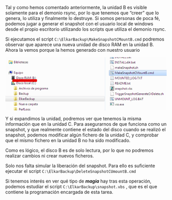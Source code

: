 Tal y como hemos comentado anteriormente, la unidad B es visible solamente para el demonio rsync, por lo que tenemos que “creer” que lo genera, lo utiliza y finalmente lo destruye. Si somos personas de poca fé, podemos jugar a generar el snapshot con el usuario local de windows desde el propio escritorio utilizando los scripts que utiliza el demonio rsync.

Si ejecutamos el script `C:\ElkarBackup\MakeSnapshotCMountB.cmd` podremos observar que aparece una nueva unidad de disco RAM en la unidad B. Ahora la vemos porque la hemos generado con nuestro usuario

![Clientes y Tareas](../assets/windows2.png)

Y si expandimos la unidad, podremos ver que tenemos la misma información que en la unidad C. Para asegurarnos de que funciona como un snapshot, y que realmente contiene el estado del disco cuando se realizó el snapshot, podemos modificar algún fichero de la unidad C, y comprobar que el mismo fichero en la unidad B no ha sido modificado.

Como es lógico, el disco B es de solo lectura, por lo que no podremos realizar cambios ni crear nuevos ficheros.

Solo nos falta simular la liberación del snapshot. Para ello es suficiente ejecutar el script `C:\ElkarBackup\DeleteSnapshotCUmountB.cmd`

Si tenemos interés en ver qué tipo de ***magia*** hay tras esta operación, podemos estudiar el script `C:\ElkarBackup\snapshot.vbs` , que es el que contiene la programación encargada de esta tarea.
